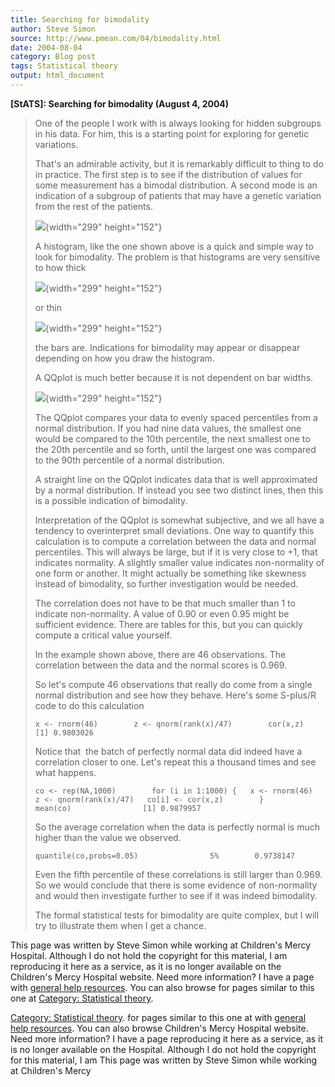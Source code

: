 ```yaml
---
title: Searching for bimodality
author: Steve Simon
source: http://www.pmean.com/04/bimodality.html
date: 2004-08-04
category: Blog post
tags: Statistical theory
output: html_document
---
```

**[StATS]: Searching for bimodality (August 4,
2004)**

> One of the people I work with is always looking for hidden subgroups
> in his data. For him, this is a starting point for exploring for
> genetic variations.
>
> That\'s an admirable activity, but it is remarkably difficult to thing
> to do in practice. The first step is to see if the distribution of
> values for some measurement has a bimodal distribution. A second mode
> is an indication of a subgroup of patients that may have a genetic
> variation from the rest of the patients.
>
> ![](../weblog/images/04_bi04.gif){width="299" height="152"}
>
> A histogram, like the one shown above is a quick and simple way to
> look for bimodality. The problem is that histograms are very sensitive
> to how thick
>
> ![](../weblog/images/bi05.gif){width="299" height="152"}
>
> or thin
>
> ![](../weblog/images/bi06.gif){width="299" height="152"}
>
> the bars are. Indications for bimodality may appear or disappear
> depending on how you draw the histogram.
>
> A QQplot is much better because it is not dependent on bar widths.
>
> ![](../weblog/images/bi07.gif){width="299" height="152"}
>
> The QQplot compares your data to evenly spaced percentiles from a
> normal distribution. If you had nine data values, the smallest one
> would be compared to the 10th percentile, the next smallest one to the
> 20th percentile and so forth, until the largest one was compared to
> the 90th percentile of a normal distribution.
>
> A straight line on the QQplot indicates data that is well approximated
> by a normal distribution. If instead you see two distinct lines, then
> this is a possible indication of bimodality.
>
> Interpretation of the QQplot is somewhat subjective, and we all have a
> tendency to overinterpret small deviations. One way to quantify this
> calculation is to compute a correlation between the data and normal
> percentiles. This will always be large, but if it is very close to +1,
> that indicates normality. A slightly smaller value indicates
> non-normality of one form or another. It might actually be something
> like skewness instead of bimodality, so further investigation would be
> needed.
>
> The correlation does not have to be that much smaller than 1 to
> indicate non-normality. A value of 0.90 or even 0.95 might be
> sufficient evidence. There are tables for this, but you can quickly
> compute a critical value yourself.
>
> In the example shown above, there are 46 observations. The correlation
> between the data and the normal scores is 0.969.
>
> So let\'s compute 46 observations that really do come from a single
> normal distribution and see how they behave. Here\'s some S-plus/R
> code to do this calculation
>
> `x <- rnorm(46)        z <- qnorm(rank(x)/47)        cor(x,z)                [1] 0.9803026`
>
> Notice that  the batch of perfectly normal data did indeed have a
> correlation closer to one. Let\'s repeat this a thousand times and see
> what happens.
>
> `co <- rep(NA,1000)        for (i in 1:1000) {   x <- rnorm(46)   z <- qnorm(rank(x)/47)   co[i] <- cor(x,z)        }        mean(co)                [1] 0.9879957`
>
> So the average correlation when the data is perfectly normal is much
> higher than the value we observed.
>
> `quantile(co,probs=0.05)                5%        0.9738147`
>
> Even the fifth percentile of these correlations is still larger than
> 0.969. So we would conclude that there is some evidence of
> non-normality and would then investigate further to see if it was
> indeed bimodality.
>
> The formal statistical tests for bimodality are quite complex, but I
> will try to illustrate them when I get a chance.

This page was written by Steve Simon while working at Children\'s Mercy
Hospital. Although I do not hold the copyright for this material, I am
reproducing it here as a service, as it is no longer available on the
Children\'s Mercy Hospital website. Need more information? I have a page
with [general help resources](../GeneralHelp.html). You can also browse
for pages similar to this one at [](../category/DiagnosticTesting.html)
[Category: Statistical theory](../category/StatisticalTheory.html).
<!---More--->
[Category: Statistical theory](../category/StatisticalTheory.html).
for pages similar to this one at [](../category/DiagnosticTesting.html)
with [general help resources](../GeneralHelp.html). You can also browse
Children\'s Mercy Hospital website. Need more information? I have a page
reproducing it here as a service, as it is no longer available on the
Hospital. Although I do not hold the copyright for this material, I am
This page was written by Steve Simon while working at Children\'s Mercy

<!---Do not use
**[StATS]: Searching for bimodality (August 4,
This page was written by Steve Simon while working at Children\'s Mercy
Hospital. Although I do not hold the copyright for this material, I am
reproducing it here as a service, as it is no longer available on the
Children\'s Mercy Hospital website. Need more information? I have a page
with [general help resources](../GeneralHelp.html). You can also browse
for pages similar to this one at [](../category/DiagnosticTesting.html)
[Category: Statistical theory](../category/StatisticalTheory.html).
--->

